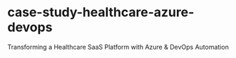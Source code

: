 # case-study-healthcare-azure-devops
Transforming a Healthcare SaaS Platform with Azure &amp; DevOps Automation
